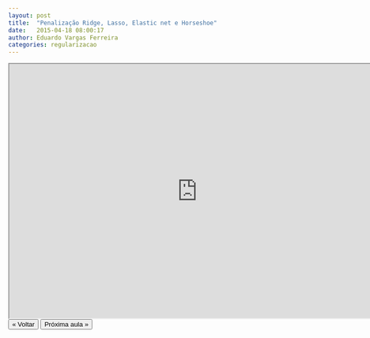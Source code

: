 ```yaml
---
layout: post
title:  "Penalização Ridge, Lasso, Elastic net e Horseshoe"
date:   2015-04-18 08:00:17
author: Eduardo Vargas Ferreira
categories: regularizacao 
---
```


<center>
<iframe width="760" height="515" src="https://www.youtube.com/embed/kxOJw-ccI00?autoplay=0"> </iframe>
</center>


<FORM>
<INPUT Type="BUTTON" align="left" Value="&laquo; Voltar" Onclick="window.location.href='https://eduardoleg.github.io/ML4all/1parte/'">
<INPUT Type="BUTTON" align="left" Value="Próxima aula &raquo;" Onclick="window.location.href='https://eduardoleg.github.io/ML4all/regularizacao/2015/04/18/aula18.html'">
</FORM>
